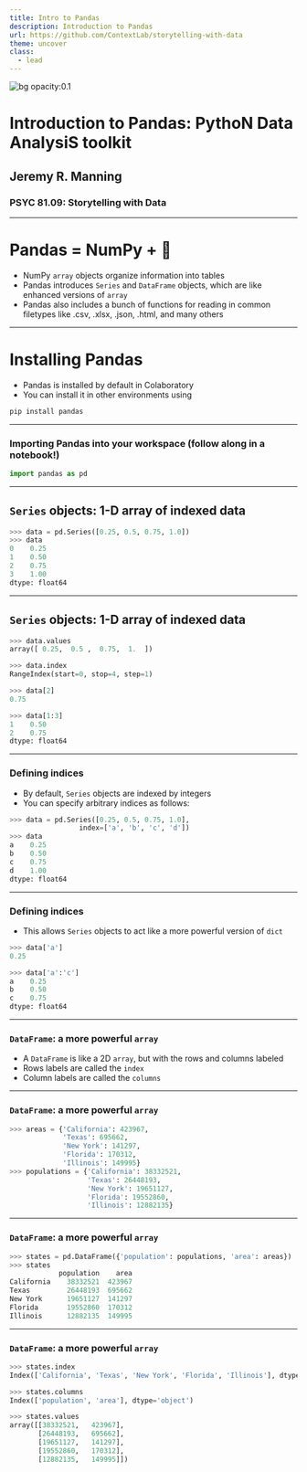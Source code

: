 ```yaml
---
title: Intro to Pandas
description: Introduction to Pandas
url: https://github.com/ContextLab/storytelling-with-data
theme: uncover
class:
  - lead
---
```


![bg opacity:0.1](https://miro.medium.com/max/1080/1*_oSOImPmBFeKj8vqE4FCkQ.jpeg)
# Introduction to Pandas: PythoN Data AnalysiS toolkit
## Jeremy R. Manning
### PSYC 81.09: Storytelling with Data

---
# Pandas = NumPy + :star2:

- NumPy `array` objects organize information into tables
- Pandas introduces `Series` and `DataFrame` objects, which are like enhanced versions of `array`
- Pandas also includes a bunch of functions for reading in common filetypes like .csv, .xlsx, .json, .html, and many others

---
# Installing Pandas
- Pandas is installed by default in Colaboratory
- You can install it in other environments using
```bash
pip install pandas
```

---
### Importing Pandas into your workspace (follow along in a notebook!)

```python
import pandas as pd
```

---
## `Series` objects: 1-D array of indexed data

```python
>>> data = pd.Series([0.25, 0.5, 0.75, 1.0])
>>> data
0    0.25
1    0.50
2    0.75
3    1.00
dtype: float64
```

---
## `Series` objects: 1-D array of indexed data

```python
>>> data.values
array([ 0.25,  0.5 ,  0.75,  1.  ])

>>> data.index
RangeIndex(start=0, stop=4, step=1)

>>> data[2]
0.75

>>> data[1:3]
1    0.50
2    0.75
dtype: float64
```

---
### Defining indices
- By default, `Series` objects are indexed by integers
- You can specify arbitrary indices as follows:
```python
>>> data = pd.Series([0.25, 0.5, 0.75, 1.0],
                 index=['a', 'b', 'c', 'd'])
>>> data
a    0.25
b    0.50
c    0.75
d    1.00
dtype: float64
```
---
### Defining indices
- This allows `Series` objects to act like a more powerful version of `dict`

```python
>>> data['a']
0.25

>>> data['a':'c']
a    0.25
b    0.50
c    0.75
dtype: float64
```

---
### `DataFrame`: a more powerful `array`
- A `DataFrame` is like a 2D `array`, but with the rows and columns labeled
- Rows labels are called the `index`
- Column labels are called the `columns`

---
### `DataFrame`: a more powerful `array`
```python
>>> areas = {'California': 423967,
             'Texas': 695662,
             'New York': 141297,
             'Florida': 170312,
             'Illinois': 149995}
>>> populations = {'California': 38332521,
                   'Texas': 26448193,
                   'New York': 19651127,
                   'Florida': 19552860,
                   'Illinois': 12882135}
```

---
### `DataFrame`: a more powerful `array`
```python
>>> states = pd.DataFrame({'population': populations, 'area': areas})
>>> states
            population    area
California    38332521  423967
Texas         26448193  695662
New York      19651127  141297
Florida       19552860  170312
Illinois      12882135  149995
```

---
### `DataFrame`: a more powerful `array`
```python
>>> states.index
Index(['California', 'Texas', 'New York', 'Florida', 'Illinois'], dtype='object')

>>> states.columns
Index(['population', 'area'], dtype='object')

>>> states.values
array([[38332521,   423967],
       [26448193,   695662],
       [19651127,   141297],
       [19552860,   170312],
       [12882135,   149995]])
```

